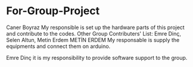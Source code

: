 # For-Group-Project

Caner Boyraz 
My responsible is set up the hardware parts of this project and contribute to the codes.
Other Group Contributers' List: Emre Dinç, Selen Altun, Metin Erdem
METİN ERDEM
My responsable is supply the equipments and connect them on arduino. 

Emre Dinç
it is my responsibility to provide software support to the group.

